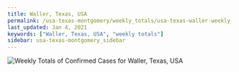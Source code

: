 ```yaml
---
title: Waller, Texas, USA
permalink: /usa-texas-montgomery/weekly_totals/usa-texas-waller-weekly_totals.html
last_updated: Jan 4, 2021
keywords: ["Waller, Texas, USA", "weekly totals"]
sidebar: usa-texas-montgomery_sidebar
---
```


![Weekly Totals of Confirmed Cases for Waller, Texas, USA](/covid_tracker/images/graphs/usa-texas-waller-weekly_totals_graph.png)
